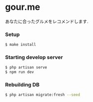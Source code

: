 # gour.me
あなたに合ったグルメをレコメンドします.

### Setup

```bash
$ make install
```

### Starting develop server

```bash
$ php artisan serve
$ npm run dev
```

### Rebuilding DB

```bash
$ php artisan migrate:fresh --seed
```